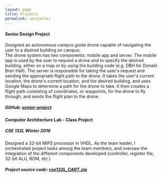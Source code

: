 ```yaml
---
layout: page
title: Projects
permalink: /projects/
---
```


#### Senior Design Project
Designed an autonomous campus guide drone capable of navigating the user to a desired building on campus.  
The drone system has two components: mobile app and server. The mobile app is used by the user to request a drone and to specify the desired building, either on a map or by using the building code (e.g. DBH for Donald Bren Hall). The server is responsible for taking the user's request and sending the appropriate flight path to the drone. It takes the user's current location, the drone's current location, and the desired building, and uses Google Maps to determine a path for the drone to take. It then creates a flight path consisting of coordinates, or waypoints, for the drone to fly through, and sends the flight plan to the drone.

##### GitHub: [senior-project](https://github.com/arashn/senior-project)

#### Computer Architecture Lab - Class Project
##### CSE 132L Winter 2016
Designed a 32-bit MIPS processor in VHDL. As the team leader, I orchestrated project tasks among the team members, and oversaw the integration of the different components developed (controller, register file, 32-bit ALU, ROM, etc.)

##### Project source code: <a href="cse132L_CART.zip">cse132L_CART.zip</a>
